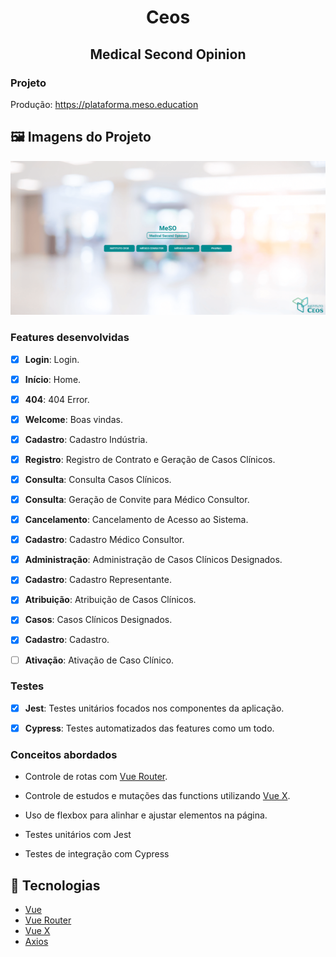 <!-- Title -->
<h1 align="center"> Ceos  </h1>

<!-- Subtitle -->
<h2 align="center"> Medical Second Opinion </h2>

### Projeto

Produção: https://plataforma.meso.education

## 🖼️ Imagens do Projeto
<div align="center">
  <img src="./src/assets/screenshot-login.png">
</div>

### Features desenvolvidas

- [x] **Login**: Login.

- [x] **Início**: Home.

- [x] **404**: 404 Error.

- [x] **Welcome**: Boas vindas.

<!-- Instituto Ceos -->

- [x] **Cadastro**: Cadastro Indústria.

- [x] **Registro**: Registro de Contrato e Geração de Casos Clínicos.

- [x] **Consulta**: Consulta Casos Clínicos.

- [x] **Consulta**: Geração de Convite para Médico Consultor.

- [x] **Cancelamento**: Cancelamento de Acesso ao Sistema.

<!-- Médico Consultor -->

- [x] **Cadastro**: Cadastro Médico Consultor.

- [x] **Administração**: Administração de Casos Clínicos Designados.

<!-- Patrocinador -->

- [x] **Cadastro**: Cadastro Representante.

- [x] **Atribuição**: Atribuição de Casos Clínicos.

- [x] **Casos**: Casos Clínicos Designados.

<!-- Médico Cliente -->

- [x] **Cadastro**: Cadastro. 

- [ ] **Ativação**: Ativação de Caso Clínico. 


### Testes

- [x] **Jest**: Testes unitários focados nos componentes da aplicação.
  
- [x] **Cypress**: Testes automatizados das features como um todo.

### Conceitos abordados

- Controle de rotas com [Vue Router](https://router.vuejs.org/).

- Controle de estudos e mutações das functions utilizando [Vue X](https://vuex.vuejs.org/).

- Uso de flexbox para alinhar e ajustar elementos na página.

- Testes unitários com Jest

- Testes de integração com Cypress

## :rocket: Tecnologias

-  [Vue](https://vuejs.org/guide/introduction.html)
-  [Vue Router](https://router.vuejs.org/)
-  [Vue X](https://vuex.vuejs.org/)
-  [Axios](https://github.com/axios/axios)
